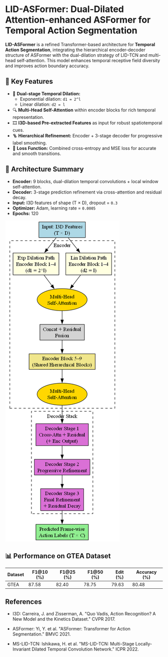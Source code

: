 # LID-ASFormer: Dual-Dilated Attention-enhanced ASFormer for Temporal Action Segmentation

**LID-ASFormer** is a refined Transformer-based architecture for **Temporal Action Segmentation**, integrating the hierarchical encoder-decoder structure of ASFormer with the dual-dilation strategy of LID-TCN and multi-head self-attention. This model enhances temporal receptive field diversity and improves action boundary accuracy.

## 🧠 Key Features

- 🔁 **Dual-stage Temporal Dilation:**
  - Exponential dilation: `d1 = 2^l`
  - Linear dilation: `d2 = l`
- 🔍 **Multi-Head Self-Attention** within encoder blocks for rich temporal representation.
- 🎞️ **I3D-based Pre-extracted Features** as input for robust spatiotemporal cues.
- 🪜 **Hierarchical Refinement:** Encoder + 3-stage decoder for progressive label smoothing.
- 🎯 **Loss Function:** Combined cross-entropy and MSE loss for accurate and smooth transitions.

## 📐 Architecture Summary

- **Encoder:** 9 blocks, dual-dilation temporal convolutions + local window self-attention.
- **Decoder:** 3-stage prediction refinement via cross-attention and residual decay.
- **Input:** I3D features of shape (T × D), dropout = `0.3`
- **Optimizer:** Adam, learning rate = `0.0005`
- **Epochs:** 120

![LID-ASFormer Architecture](arch.png)

## 📊 Performance on GTEA Dataset

| Dataset | F1@10 (%) | F1@25 (%) | F1@50 (%) | Edit (%) | Accuracy (%) |
|---------|-----------|-----------|-----------|----------|---------------|
| GTEA    | 87.58     | 82.40     | 78.75     | 79.63    | 80.48         |


## References

- I3D: Carreira, J. and Zisserman, A. "Quo Vadis, Action Recognition? A New Model and the Kinetics Dataset." CVPR 2017.

- ASFormer: Yi, Y. et al. "ASFormer: Transformer for Action Segmentation." BMVC 2021.

- MS-LID-TCN: Ishikawa, H. et al. "MS-LID-TCN: Multi-Stage Locally-Invariant Dilated Temporal Convolution Network." ICPR 2022. 
